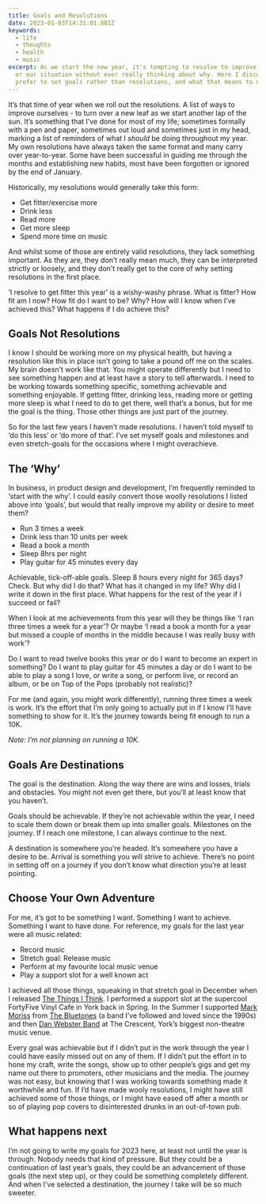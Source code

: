 ```yaml
---
title: Goals and Resolutions
date: 2023-01-03T14:31:01.881Z
keywords:
  - life
  - thoughts
  - health
  - music
excerpt: As we start the new year, it's tempting to resolve to improve ourselves
  or our situation without ever really thinking about why. Here I discuss why I
  prefer to set goals rather than resolutions, and what that means to me.
---
```

It’s that time of year when we roll out the resolutions. A list of ways to improve ourselves - to turn over a new leaf as we start another lap of the sun. It’s something that I’ve done for most of my life; sometimes formally with a pen and paper, sometimes out loud and sometimes just in my head, marking a list of reminders of what I *should* be doing throughout my year. My own resolutions have always taken the same format and many carry over year-to-year. Some have been successful in guiding me through the months and establishing new habits, most have been forgotten or ignored by the end of January. 

Historically, my resolutions would generally take this form:

* Get fitter/exercise more
* Drink less
* Read more
* Get more sleep
* Spend more time on music

And whilst some of those are entirely valid resolutions, they lack something important. As they are, they don’t really mean much, they can be interpreted strictly or loosely, and they don’t really get to the core of why setting resolutions in the first place.

‘I resolve to get fitter this year’ is a wishy-washy phrase. What is fitter? How fit am I now? How fit do I want to be? Why? How will I know when I’ve achieved this? What happens if I do achieve this?

## Goals Not Resolutions

I know I should be working more on my physical health, but having a resolution like this in place isn’t going to take a pound off me on the scales. My brain doesn’t work like that. You might operate differently but I need to see something happen and at least have a story to tell afterwards. I need to be working towards something specific, something achievable and something enjoyable. If getting fitter, drinking less, reading more or getting more sleep is what I need to do to get there, well that’s a bonus, but for me the goal is the thing. Those other things are just part of the journey.

So for the last few years I haven’t made resolutions. I haven’t told myself to ‘do this less’ or ‘do more of that’. I’ve set myself goals and milestones and even stretch-goals for the occasions where I might overachieve.

## The ‘Why’

In business, in product design and development, I’m frequently reminded to ‘start with the why’. I could easily convert those woolly resolutions I listed above into ‘goals’, but would that really improve my ability or desire to meet them?

* Run 3 times a week
* Drink less than 10 units per week
* Read a book a month
* Sleep 8hrs per night
* Play guitar for 45 minutes every day

Achievable, tick-off-able goals. Sleep 8 hours every night for 365 days? Check. But why did I do that? What has it changed in my life? Why did I write it down in the first place. What happens for the rest of the year if I succeed or fail? 

When I look at me achievements from this year will they be things like ‘I ran three times a week for a year’? Or maybe ‘I read a book a month for a year but missed a couple of months in the middle because I was really busy with work’?

Do I want to read twelve books this year or do I want to become an expert in something? Do I want to play guitar for 45 minutes a day or do I want to be able to play a song I love, or write a song, or perform live, or record an album, or be on Top of the Pops (probably not realistic)? 

For me (and again, you might work differently), running three times a week is work. It’s the effort that I’m only going to actually put in if I know I’ll have something to show for it. It’s the journey towards being fit enough to run a 10K.

*Note: I’m not planning on running a 10K.*

## Goals Are Destinations

The goal is the destination. Along the way there are wins and losses, trials and obstacles. You might not even get there, but you’ll at least know that you haven’t.

Goals should be achievable. If they’re not achievable within the year, I need to scale them down or break them up into smaller goals. Milestones on the journey. If I reach one milestone, I can always continue to the next.

A destination is somewhere you’re headed. It’s somewhere you have a desire to be. Arrival is something you will strive to achieve. There’s no point in setting off on a journey if you don’t know what direction you’re at least pointing.

## Choose Your Own Adventure

For me, it’s got to be something I want. Something I want to achieve. Something I want to have done. For reference, my goals for the last year were all music related:

* Record music
* Stretch goal: Release music
* Perform at my favourite local music venue
* Play a support slot for a well known act

I achieved all those things, squeaking in that stretch goal in December when I released [The Things I Think](https://open.spotify.com/track/44yFoN2Zx34JuQZDFCt2Zq?si=7bc13d4fb98c460b). I performed a support slot at the supercool FortyFive Vinyl Cafe in York back in Spring. In the Summer I supported [Mark Moriss](https://open.spotify.com/artist/1P03TovvDNlr7ISC0lbVSr?si=sv55B3UDRBOQOVJp6I10qA) from [The Bluetones](https://open.spotify.com/artist/66nOkPJTFgK25NMmojG04V?si=Ovu5UqB6STqQSCWn0zUAxQ) (a band I’ve followed and loved since the 1990s) and then [Dan Webster Band](https://open.spotify.com/artist/48eJB7r2n9F7PZpSFqyuE4?si=52MLLycrQ7eZRu-I6s1WOg) at The Crescent, York’s biggest non-theatre music venue.

Every goal was achievable but if I didn’t put in the work through the year I could have easily missed out on any of them. If I didn’t put the effort in to hone my craft, write the songs, show up to other people’s gigs and get my name out there to promoters, other musicians and the media. The journey was not easy, but knowing that I was working towards something made it worthwhile and fun. If I’d have made wooly resolutions, I might have still achieved some of those things, or I might have eased off after a month or so of playing pop covers to disinterested drunks in an out-of-town pub.

## What happens next

I’m not going to write my goals for 2023 here, at least not until the year is through. Nobody needs that kind of pressure. But they could be a continuation of last year’s goals, they could be an advancement of those goals (the next step up), or they could be something completely different. And when I’ve selected a destination,  the journey I take will be so much sweeter.
